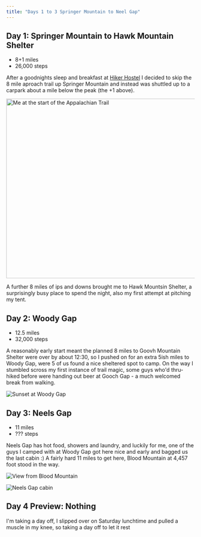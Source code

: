 ```yaml
---
title: "Days 1 to 3 Springer Mountain to Neel Gap"
---
```


## Day 1: Springer Mountain to Hawk Mountain Shelter

- 8+1 miles
- 26,000 steps

After a goodnights sleep and breakfast at [Hiker Hostel](http://hikerhostel.com) I decided to skip the 8 mile aproach trail up Springer Mountain and instead was shuttled up to a carpark about a mile below the peak (the +1 above).

<a data-flickr-embed="true"  href="https://www.flickr.com/photos/martinsteel/25865186381/in/album-72157663892918234/" title="Me at the start of the Appalachian Trail"><img src="https://farm2.staticflickr.com/1566/25865186381_989e0fd996_z.jpg" width="640" height="480" alt="Me at the start of the Appalachian Trail"></a><script async src="//embedr.flickr.com/assets/client-code.js" charset="utf-8"></script>

A further 8 miles of ips and downs brought me to Hawk Mountsin Shelter, a surprisingly busy place to spend the night, also my first attempt at pitching my tent.

## Day 2: Woody Gap

- 12.5 miles
- 32,000 steps

A reasonably early start meant the planned 8 miles to Goovh Mountain Shelter were over by about 12:30, so I pushed on for an extra 5ish miles  to Woody Gap, were 5 of us found a nice sheltered spot to camp. On the way I stumbled scross my first instance of trail magic, some guys who'd thru-hiked before were handing out beer at Gooch Gap - a much welcomed break from walking.

![Sunset at Woody Gap](https://flic.kr/p/FpBQMk)

## Day 3: Neels Gap

- 11 miles
- ??? steps

Neels Gap has hot food, showers and laundry, and luckily for me, one of the guys I camped with at Woody Gap got here nice and early and bagged us the last cabin :) A fairly hard 11 miles to get here, Blood Mountain at 4,457 foot stood in the way. 

![View from Blood Mountain](https://flic.kr/p/FpBypk)

![Neels Gap cabin](https://flic.kr/p/FpBAMM)

## Day 4 Preview: Nothing

I'm taking a day off, I slipped over on Saturday lunchtime and pulled a muscle in my knee, so taking a day off to let it rest